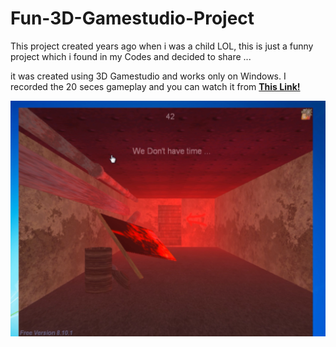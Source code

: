 # Fun-3D-Gamestudio-Project


This project created years ago when i was a child LOL, this is just a funny project which i found in my Codes and decided to share ...

it was created using 3D Gamestudio and works only on Windows. I recorded the 20 seces gameplay and you can watch it from <a href="output.mp4"> <b> This Link! </b> </a>
  
  
<center><img src="Shot.jpg" /></center>
